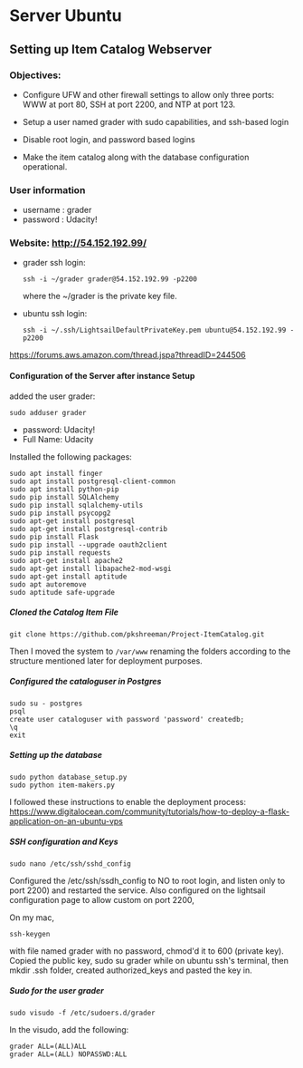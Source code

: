 
# Server Ubuntu
## Setting up Item Catalog Webserver
### Objectives:

- Configure UFW and other firewall settings to allow only three ports:  WWW at port 80, SSH at port 2200, and NTP at port 123.

- Setup a user named grader with sudo capabilities, and ssh-based login

- Disable root login, and password based logins

- Make the item catalog along with the database configuration operational.

### User information

* username : grader
* password : Udacity!

###  Website: http://54.152.192.99/

* grader ssh login:
  ```
  ssh -i ~/grader grader@54.152.192.99 -p2200
  ```
  where the ~/grader is the private key file.

* ubuntu ssh login:
  ```
  ssh -i ~/.ssh/LightsailDefaultPrivateKey.pem ubuntu@54.152.192.99 -p2200
  ```
<https://forums.aws.amazon.com/thread.jspa?threadID=244506>

#### Configuration of the Server after instance Setup

added the user grader:
```
sudo adduser grader
```
* password: Udacity!
* Full Name:  Udacity

Installed the following packages:
```
sudo apt install finger
sudo apt install postgresql-client-common
sudo apt install python-pip
sudo pip install SQLAlchemy
sudo pip install sqlalchemy-utils
sudo pip install psycopg2
sudo apt-get install postgresql
sudo apt-get install postgresql-contrib
sudo pip install Flask
sudo pip install --upgrade oauth2client
sudo pip install requests
sudo apt-get install apache2
sudo apt-get install libapache2-mod-wsgi
sudo apt-get install aptitude
sudo apt autoremove
sudo aptitude safe-upgrade
```

##### Cloned the Catalog Item File
```
git clone https://github.com/pkshreeman/Project-ItemCatalog.git
```
Then I moved the system to ```/var/www``` renaming the folders according to the structure mentioned later for deployment purposes.


##### Configured the cataloguser in Postgres
```
sudo su - postgres
psql
create user cataloguser with password 'password' createdb;
\q
exit
```
##### Setting up the database
```
sudo python database_setup.py
sudo python item-makers.py
```

I followed these instructions to enable the deployment process:
<https://www.digitalocean.com/community/tutorials/how-to-deploy-a-flask-application-on-an-ubuntu-vps>


##### SSH configuration and Keys
```
sudo nano /etc/ssh/sshd_config
```

 Configured the /etc/ssh/ssdh_config to NO to root login, and listen only to port 2200) and restarted the service.  Also configured on the lightsail configuration page to allow custom on port 2200,

On my mac,
```
ssh-keygen
```
with file named grader with no password, chmod'd it to 600 (private key). Copied the public key, sudo su grader while on ubuntu ssh's terminal, then mkdir .ssh folder, created authorized_keys and pasted the key in.

##### Sudo for the user grader
```
sudo visudo -f /etc/sudoers.d/grader
```
In the visudo, add the following:

```
grader ALL=(ALL)ALL
grader ALL=(ALL) NOPASSWD:ALL
```
